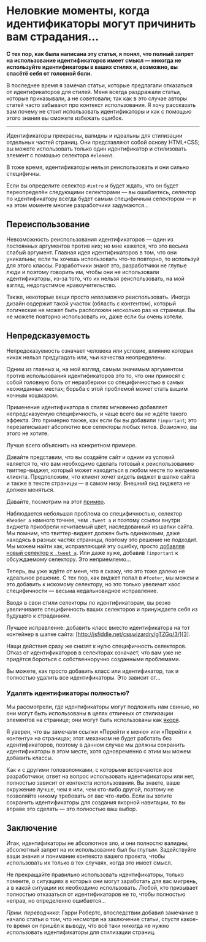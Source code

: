 Неловкие моменты, когда идентификаторы могут причинить вам страдания…
================================================================================

**С тех пор, как была написана эту статья, я понял, что полный запрет на
использование идентификаторов имеет смысл — никогда не используйте идентификаторы
в ваших стилях и, возможно, вы спасётё себя от головной боли.**

В последнее время я замечал статьи, которые предлагали отказаться от
идентификаторов для стилей. Меня всегда раздражали статьи, которые
приказывали, а не советовали; так как в это случае авторы статей
часто забывают про контекст использования. Я хочу рассказать вам
почему не стоит использовать идентификаторы и как с помощью этого
знания вы сможете избежать ошибок.

* * *

Идентификаторы прекрасны, валидны и идеальны для стилизации отдельных частей
страниц. Они представляют собой основу HTML+CSS; вы можете использовать только
один идентификатор и стилизовать элемент с помошью селектора `#element`.

В тоже время, идентификаторы нельзя реиспользовать и они сильно специфичны.

Если вы определите селектор `#intro` и будет ждать, что он будет переопределён
следующими селекторами — вы ошибаетесь, селектор по идентификатору всегда будет
самым специфичным селектором — и на этом моменте многие разработчики задумаются…

## Переиспользование ##

Невозможность реиспользования идентификаторов — один из постоянных аргументов
против них; но мне кажется, что это весьма слабый аргумент. Главная идея
идентификаторов в том, что они уникальны; если ты хочешь использовать что-то
повторно, то используй для этого классы. Разработчики знают это, разработчики
не глупые люди и поэтому говорить им, чтобы они не использовали идентификаторы,
из-за того, что их нельзя реиспользовать, на мой взгляд, недопустимое
нравоучительство.

Также, некоторые вещи просто *невозможно* реиспользовать. Иногда дизайн содержит
такой участок (область с контентом), который логические не может быть расположен
несколько раз на странице. Вы не можете повторно использовать их, даже если
бы очень хотели.

## Непредсказуемость ##

Непредсказуемость означает человека или условие, влияние которых никак нельзя
предугадать или, чьи качества неопределены.

Одним из главных и, на мой взгляд, самым значимым аргументом против
использования идентификаторов это то, что они приносят с собой головную боль от
неразберихи со специфичностью в самых неожиданных местах; борьба с этой проблемой
может стать вашим ночным кошмаром.

Применение идентификатора в стилях мгновенно добавляет непредсказуемую
специфичность, и чаще всего вы не ждёте такого эффекта. Это примерно также, как
если бы вы добавили `!important`; это перезаписывает абсолютно все селекторы
любых типов. *Возможно*, вы этого не хотите.

Лучше всего объяснить на конкретном примере.

Давайте представим, что вы создаёте сайт и одним из условий является то, что
вам необходимо сделать готовый к реиспользованию твиттер-виджет, который может
находиться в любом месте по желанию клиента. Предположим, что клиент хочет
видеть виджет в шапке сайта и также в тексте страницы — в самом низу. Внешний
вид виджета не должен меняться.

Давайте, посмотрим на этот [пример][1].

Наблюдается небольшая проблема со специфичностью, селектор `#header a` намного
точнее, чем `.tweet a` и поэтому ссылки внутри виджета приобрели
нечитаемый цвет, наследованный из шапки сайта. Мы помним, что твиттер-виджет
должен быть одинаковым, даже находясь в разных частях страницы, поэтому это
решение не подходит. Мы можем найти хак, исправляющий эту ошибку, просто
[добавляя новый селектор к `.tweet a`][2]. Или даже хуже, добавив `!important`
к обсуждаемому селектору. Это неприемлемо…

Теперь, вы уже ждёте от меня, что я скажу, что это тоже далеко не идеальное
решение. С тех пор, как виджет попал в `#footer`, мы можем и это добавить
к искомому селектору, но это только увеличит хаос специфичности — весьма
недальновидное исправление.

Вводя в свои стили селекторы по идентификаторам, вы резко увеличиваете
специфичность ваших селекторов и принуждаете себя из будущего к страданиям.

Лучшее исправление: добавить класс вместо идентификатора на тот контейнер в
шапке сайта: [http://jsfiddle.net/csswizardry/gTZGq/3/][3].

Нащи действия сразу же снизят к нулю специфичность селекторов. Отказ от
идентификаторов в селекторах означает, что вам уже не придётся бороться
с собственноручно созданными проблемами.

Вы можете, как просто добавить класс или идентификатор, так и полностью
удалить все идентификаторы. Это зависит от…

### Удалять идентификаторы полностью? ###

Мы рассмотрели, где идентификаторы могут подложить нам свинью, но они могут
быть использованы в целях отличных от стилизации элементов на странице;
они могут быть использованы как [якоря][4].

Я уверен, что вы замечали ссылки «Перейти к меню» или «Перейти к контенту»
на страницах; этот механизм не будет работать без идентификаторов, поэтому
в данном случае мы должны сохранить идентификаторы в этом месте, хотя
одновременно с этим мы можем добавить классы.

Как и с другими головоломками, с которыми встречаются все разработчики;
ответ на вопрос использовать идентификаторы или нет, полностью зависит от
контекста использования. Вы знаете, ваше окружение лучше, чем я или,
чем кто-либо другой, поэтому не позволяйте никому требовать от вас что-либо.
Если вы хотите сохранить идентификаторы для создания якорной навигации, то вы
вправе это сделать — это полностью ваш выбор.

## Заключение ##

Итак, идентификаторы не абсолютное зло, и они полностю валидны; абсолютный
запрет на их использование был бы глупым. Задействуйте ваши знания и понимание
контекста вашего проекта, чтобы использовать их только в тех случаях, когда это
имеет смысл.

Не прекращайте правильно использовать идентификаторы, только помните,
о ситуациях в которых они могут заработать для вас мигрень, а в какой
ситуации их необходимо использовать. Любой, кто призывает полностью
отказаться от идентификаторов не то, чтобы полностью неправ,
но определенно ошибается…

*Прим. переводчика:* Гэрри Робертс, впоследствии добавил замечание в начало
статьи о том, что несмотря на заключение статьи, спустя какое-то время
он пришёл к выводу, что всё таки никогда не нужно использовать идентификаторы
для стилизации страниц.

[1]: http://jsfiddle.net/csswizardry/gTZGq/1/ "Specificty nightmare"
[2]: http://jsfiddle.net/csswizardry/gTZGq/2/ "Specificty nightmare #2"
[3]: http://jsfiddle.net/csswizardry/gTZGq/3/ "Specificty nightmare #3"
[4]: http://csswizardry.com/2011/06/namespacing-fragment-identifiers/ "Namespacing fragment identifiers"
